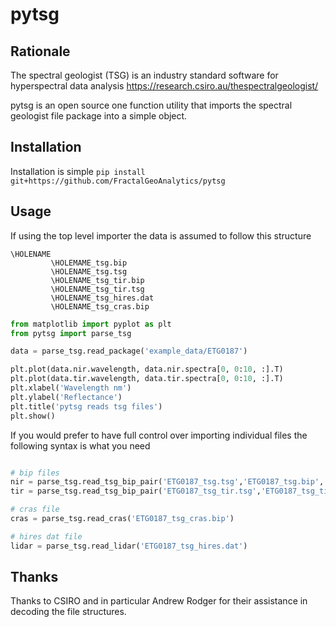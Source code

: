 # pytsg
## Rationale
The spectral geologist (TSG) is an industry standard software for hyperspectral data analysis
https://research.csiro.au/thespectralgeologist/

pytsg is an open source one function utility that imports the spectral geologist file package into a simple object.

## Installation
Installation is simple
```pip install git+https://github.com/FractalGeoAnalytics/pytsg```

## Usage

If using the top level importer the data is assumed to follow this structure
```
\HOLENAME
         \HOLEMAME_tsg.bip
         \HOLENAME_tsg.tsg
         \HOLENAME_tsg_tir.bip
         \HOLENAME_tsg_tir.tsg
         \HOLENAME_tsg_hires.dat
         \HOLENAME_tsg_cras.bip

```

```python
from matplotlib import pyplot as plt
from pytsg import parse_tsg

data = parse_tsg.read_package('example_data/ETG0187')

plt.plot(data.nir.wavelength, data.nir.spectra[0, 0:10, :].T)
plt.plot(data.tir.wavelength, data.tir.spectra[0, 0:10, :].T)
plt.xlabel('Wavelength nm')
plt.ylabel('Reflectance')
plt.title('pytsg reads tsg files')
plt.show()

```

If you would prefer to have full control over importing individual files the following syntax is what you need

```python

# bip files
nir = parse_tsg.read_tsg_bip_pair('ETG0187_tsg.tsg','ETG0187_tsg.bip','nir')
tir = parse_tsg.read_tsg_bip_pair('ETG0187_tsg_tir.tsg','ETG0187_tsg_tir.bip','tir')

# cras file
cras = parse_tsg.read_cras('ETG0187_tsg_cras.bip')

# hires dat file
lidar = parse_tsg.read_lidar('ETG0187_tsg_hires.dat')


```

## Thanks
Thanks to CSIRO and in particular Andrew Rodger for their assistance in decoding the file structures.
